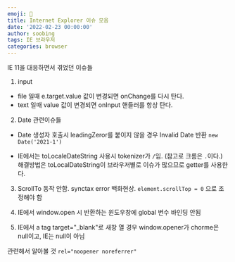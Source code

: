 ```yaml
---
emoji: 🌋
title: Internet Explorer 이슈 모음
date: '2022-02-23 00:00:00'
author: soobing
tags: IE 브라우저
categories: browser
---
```


IE 11을 대응하면서 겪었던 이슈들

1. input 
- file 일때 e.target.value 값이 변경되면 onChange를 다시 탄다. 
- text 일때 value 값이 변경되면 onInput 핸들러를 항상 탄다.

2. Date 관련이슈들
- Date 생성자 호출시 leadingZeror를 붙이지 않을 경우 Invalid Date 반환
`new Date('2021-1')`

- IE에서는 toLocaleDateString 사용시 tokenizer가 `/`임.
(참고로 크롬은 `.`이다.) 해결방법은 toLocalDateString이 브라우저별로 이슈가 많으므로 getter를 사용한다.

3. ScrollTo 동작 안함. synctax error 백화현상.
`element.scrollTop = 0` 으로 조정해야 함

4. IE에서 window.open 시 반환하는 윈도우창에 global 변수 바인딩 안됨
5. IE에서 a tag target="_blank"로 새창 열 경우 window.opener가 chorme은 null이고, IE는 null이 아님

관련해서 알아볼 것 `rel="noopener noreferrer"`
